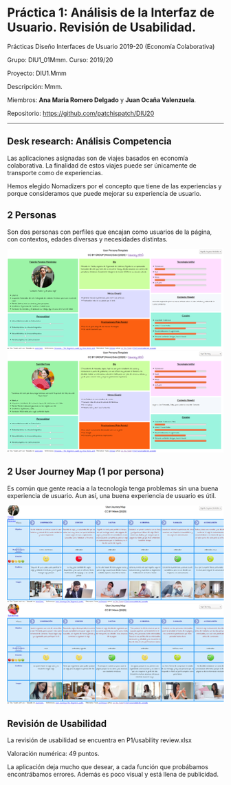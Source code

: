 # Práctica 1: Análisis de la Interfaz de Usuario. Revisión de Usabilidad.

Prácticas Diseño Interfaces de Usuario 2019-20 (Economía Colaborativa)

Grupo: DIU1_01Mmm. Curso: 2019/20

Proyecto: DIU1.Mmm

Descripción: Mmm.

Miembros: **Ana María Romero Delgado** y **Juan Ocaña Valenzuela**.

Repositorio: https://github.com/patchispatch/DIU20

<hr>

## Desk research: Análisis Competencia 

Las aplicaciones asignadas son de viajes basados en economía colaborativa. La finalidad de estos viajes puede ser únicamente de transporte como de experiencias.

Hemos elegido Nomadizers por el concepto que tiene de las experiencias y porque consideramos que puede mejorar su experiencia de usuario.



## 2 Personas 

Son dos personas con perfiles que encajan como usuarios de la página, con contextos, edades diversas y necesidades distintas.

<img src="Fajardo_UserPersona.png">



<img src="Toph_UserPersona.png">



## 2 User Journey Map  (1 por persona)

Es común que gente reacia a la tecnología tenga problemas sin una buena experiencia de usuario. Aun así, una buena experiencia de usuario es útil.

<img src="Fajardo_JourneyMap.png">

<img src="Toph_JourneyMap.png">



## Revisión de Usabilidad 

La revisión de usabilidad se encuentra en P1/usability review.xlsx

Valoración numérica: 49 puntos.

La aplicación deja mucho que desear, a cada función que probábamos encontrábamos errores. Además es poco visual y está llena de publicidad.